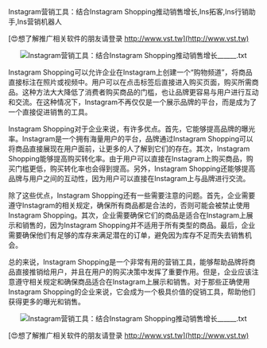 Instagram营销工具：结合Instagram Shopping推动销售增长,Ins拓客,Ins行销助手,Ins营销机器人

[😍想了解推广相关软件的朋友请登录 http://www.vst.tw](http://www.vst.tw)

 <center><img src="https://vst.tw/MP4/tuiguang/png/6.png" alt="Instagram营销工具：结合Instagram Shopping推动销售增长______.txt"></center>

Instagram Shopping可以允许企业在Instagram上创建一个“购物频道”，将商品直接标注在照片或视频中。用户可以在点击标签后直接进入购买页面，购买所需商品。这种方法大大降低了消费者购买商品的门槛，也让品牌更容易与用户进行互动和交流。在这种情况下，Instagram不再仅仅是一个展示品牌的平台，而是成为了一个直接促进销售的工具。

Instagram Shopping对于企业来说，有许多优点。首先，它能够提高品牌的曝光率。Instagram是一个拥有海量用户的平台，品牌通过Instagram Shopping可以将商品直接展现在用户面前，让更多的人了解到它们的存在。其次，Instagram Shopping能够提高购买转化率。由于用户可以直接在Instagram上购买商品，购买门槛更低，购买转化率也会得到提高。另外，Instagram Shopping还能够提高品牌与用户之间的互动性，因为用户可以直接在Instagram上与品牌进行交流。

除了这些优点，Instagram Shopping还有一些需要注意的问题。首先，企业需要遵守Instagram的相关规定，确保所有商品都是合法的，否则可能会被禁止使用Instagram Shopping。其次，企业需要确保它们的商品是适合在Instagram上展示和销售的，因为Instagram Shopping并不适用于所有类型的商品。最后，企业需要确保他们有足够的库存来满足潜在的订单，避免因为库存不足而失去销售机会。

总的来说，Instagram Shopping是一个非常有用的营销工具，能够帮助品牌将商品直接推销给用户，并且在用户的购买决策中发挥了重要作用。但是，企业应该注意遵守相关规定和确保商品适合在Instagram上展示和销售。对于那些正确使用Instagram Shopping的企业来说，它会成为一个极具价值的促销工具，帮助他们获得更多的曝光和销售。

 <center><img src="https://vst.tw/MP4/tuiguang/png/8.png" alt="Instagram营销工具：结合Instagram Shopping推动销售增长______.txt"></center>

[😍想了解推广相关软件的朋友请登录 http://www.vst.tw](http://www.vst.tw)



